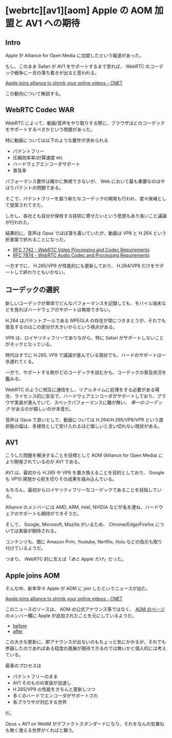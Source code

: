 # [webrtc][av1][aom] Apple の AOM 加盟と AV1 への期待

## Intro

Apple が Alliance for Open Media に加盟したという報道があった。

もし、このまま Safari が AV1 をサポートするまで至れば、 WebRTC のコーデック戦争に一旦の落ち着きが出ると思われる。

[Apple joins alliance to shrink your online videos - CNET](https://www.cnet.com/news/apple-online-video-compression-av1/)

この動向について解説する。


## WebRTC Codec WAR

WebRTC によって、動画/音声をやり取りする際に、ブラウザはどのコーデックをサポートするべきかという問題があった。

特に動画については以下のような要件が求められる

- パテントフリー
- 圧縮効率率/計算速度 etc
- ハードウェアエンコーダサポート
- 普及率

パフォーマンス要件は確かに無視できないが、 Web において最も重要なのはやはりパテントの問題である。

そこで、パテントフリーを謳う新たなコーデックの開発も行われ、度々候補として提案されてきた。

しかし、各社とも自分が保有する技術に寄せたいという思惑もあり長いこと議論が行われた。

結果的に、音声は Opus でほぼ落ち着いていたが、動画は VP8 と H.264 という折衷案で折れることになった。

- [RFC 7742 - WebRTC Video Processing and Codec Requirements](https://tools.ietf.org/html/rfc7742)
- [RFC 7874 - WebRTC Audio Codec and Processing Requirements](https://tools.ietf.org/html/rfc7874)

一方すでに、 H.265/VP9 が性能的にも更新しており、 H.264/VP8 だけをサポートして終わりともいかない。


## コーデックの選択

新しいコーデックが単体でどんなパフォーマンスを記録しても、モバイル端末などを見ればハードウェアのサポートは無視できない。

H.264 はパテントプールである MPEGLA の存在が常につきまとうが、それでも普及するのはこの部分が大きいからという視点がある。

VP9 は、ロイヤリティフリーでありながら、特に Safari がサポートしないことがネックとなっている。

時代はすでに H.265, VP9 で議論が進んでいる現状でも、ハードのサポートは一歩遅れてくる。

一方で、サポートする側がどのコーデックを詰むかも、コーデックの普及状況を鑑みる。

WebRTC のように相互に通信をし、リアルタイムに処理をする必要がある場合、ライセンス的に安全で、ハードウェアエンコーダがサポートしており、ブラウザ実装が進んでいて、スペックパフォーマンスに難が無い、 *単一のコーデック* があるのが嬉しいのが本音だ。

音声は Opus で良いとして、動画については H.264/H.265/VP8/VP9 という選択肢の幅は、多様性として受け入れるほど嬉しいと言い切れない現状がある。


## AV1

こうした問題を解決することを目標として AOM (Alliance for Open Media) により開発されているのが AV1 である。

AV1 は、最初から H.265 や VP9 を置き換えることを目的としており、 Google も VP10 開発から舵を切りその成果を組み込んでいる。

もちろん、最初からロイヤリティフリーなコーデックであることを目指している。

Alliance のメンバーには AMD, ARM, Intel, NVIDIA などが名を連ね、ハードウェアのサポートも期待ができそうだ。

そして、 Google, Microsoft, Mozilla がいるため、 Chrome/Edge/Firefox については実装が期待される。

コンテンツも、既に Amazon Prim, Youtube, Nertflix, Hulu などの指示も取り付けているようだ。

つまり、 WebRTC 的に言えば「*あと Apple だけ*」だった。


## Apple joins AOM

そんな中、新年早々 Apple が AOM に join したというニュースが出た。

[Apple joins alliance to shrink your online videos - CNET](https://www.cnet.com/news/apple-online-video-compression-av1/)

このニュースのソースは、 AOM の公式アナウンス等ではなく、 [AOM のページ](http://aomedia.org/about-us/) のメンバー欄に Apple が追加されたことを元にしているようだ。

- [before](https://web.archive.org/web/20180104174428/http://aomedia.org/about-us/)
- [after](https://web.archive.org/web/20171226184721/http://aomedia.org/about-us/)

この大きな更新に、即アナウンスが出ないのもちょっと気にかかるが、それでも参画したのであればある程度の進展が期待できるのでは無いかと個人的には考えている。

最善のプロセスは

- パテントフリーのまま
- AV1 そのものの実装が加速し
- H.265/VP9 の性能をきちんと更新しつつ
- 多くのハードでエンコーダがサポートされ
- 各ブラウザが対応する世界

だ。

Opus + AV1 on WebM がデファクトスタンダードになり、それをなんの気兼ねも無く使える世界がくればと願う。
